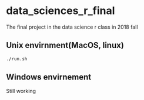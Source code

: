 # data_sciences_r_final
The final project in the data science r class in 2018 fall

## Unix envirnment(MacOS, linux)

```sh
./run.sh
```

## Windows envirnement
Still working
